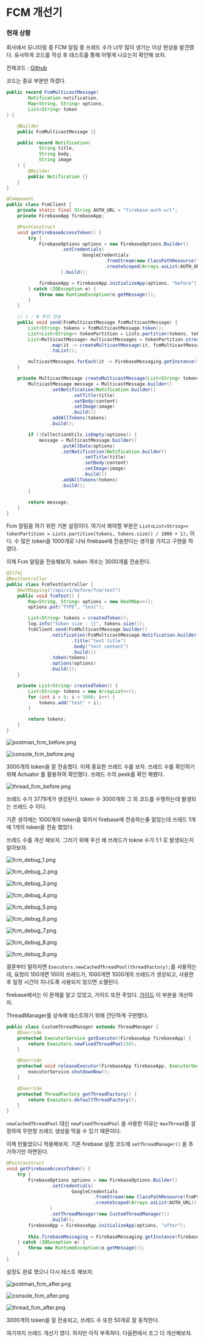 # FCM 개선기

### 현재 상황
회사에서 모니터링 중 FCM 알림 중 쓰레드 수가 너무 많이 생기는 이상 현상을 발견했다. 유사하게 코드를 작성 후 테스트를 통해 어떻게 나오는지 확인해 보자.

전체코드 : <a href='https://github.com/zzangoobrother/study-project/tree/master/fcm-project/src/main/java/com/example' target='_blank' >Github</a>

코드는 중요 부분만 하겠다.

```java
public record FcmMulticastMessage(
        Notification notification,
        Map<String, String> options,
        List<String> token
) {

    @Builder
    public FcmMulticastMessage {}

    public record Notification(
            String title,
            String body,
            String image
    ) {
        @Builder
        public Notification {}
    }
}

@Component
public class FcmClient {
    private static final String AUTH_URL = "firebase-auth-url";
    private FirebaseApp firebaseApp;

    @PostConstruct
    void getFirebaseAccessToken() {
        try {
            FirebaseOptions options = new FirebaseOptions.Builder()
                    .setCredentials(
                            GoogleCredentials
                                    .fromStream(new ClassPathResource(fcmProperties.serviceAccountFile()).getInputStream())
                                    .createScoped(Arrays.asList(AUTH_URL))
                    ).build();

            firebaseApp = FirebaseApp.initializeApp(options, "before");
        } catch (IOException e) {
            throw new RuntimeException(e.getMessage());
        }
    }

    // 1 : N 푸쉬 전송
    public void send(FcmMulticastMessage fcmMulticastMessage) {
        List<String> tokens = fcmMulticastMessage.token();
        List<List<String>> tokenPartition = Lists.partition(tokens, tokens.size() / 1000 + 1);
        List<MulticastMessage> multicastMessages = tokenPartition.stream()
                .map(it -> createMulticastMessage(it, fcmMulticastMessage.notification().title(), fcmMulticastMessage.notification().body(), fcmMulticastMessage.notification().image(), fcmMulticastMessage.options()))
                .toList();

        multicastMessages.forEach(it -> FirebaseMessaging.getInstance(firebaseApp).sendEachForMulticastAsync(it));
    }

    private MulticastMessage createMulticastMessage(List<String> tokens, String title, String content, String image, Map<String, String> options) {
        MulticastMessage message = MulticastMessage.builder()
                .setNotification(Notification.builder()
                        .setTitle(title)
                        .setBody(content)
                        .setImage(image)
                        .build())
                .addAllTokens(tokens)
                .build();

        if (!CollectionUtils.isEmpty(options)) {
            message = MulticastMessage.builder()
                    .putAllData(options)
                    .setNotification(Notification.builder()
                            .setTitle(title)
                            .setBody(content)
                            .setImage(image)
                            .build())
                    .addAllTokens(tokens)
                    .build();
        }

        return message;
    }
}
```

Fcm 알림을 하기 위한 기본 설정이다. 여기서 봐야할 부분은 `List<List<String>> tokenPartition = Lists.partition(tokens, tokens.size() / 1000 + 1);` 이다.
수 많은 token을 1000개로 나눠 firebase에 전송한다는 생각을 가지고 구현을 하였다.

이제 Fcm 알림을 전송해보자. token 개수는 3000개를 전송한다.

```java
@Slf4j
@RestController
public class FcmTestController {
    @GetMapping("/api/v1/before/fcm/test")
    public void fcmTest() {
        Map<String, String> options = new HashMap<>();
        options.put("TYPE", "test");

        List<String> tokens = createdToken();
        log.info("token size : {}", tokens.size());
        fcmClient.send(FcmMulticastMessage.builder()
                .notification(FcmMulticastMessage.Notification.builder()
                        .title("test title")
                        .body("test content")
                        .build())
                .token(tokens)
                .options(options)
                .build());
    }

    private List<String> createdToken() {
        List<String> tokens = new ArrayList<>();
        for (int i = 0; i < 3000; i++) {
            tokens.add("test" + i);
        }

        return tokens;
    }
}
```

![postman_fcm_before.png](img/postman_fcm_before.png)

![console_fcm_before.png](img/console_fcm_before.png)

3000개의 token을 잘 전송했다. 이제 중요한 쓰레드 수를 보자. 쓰레드 수를 확인하기 위해 Actuator 를 활용하여 확인했다. 쓰레드 수의 peek를 확인 해봤다.

![thread_fcm_before.png](img/thread_fcm_before.png)

쓰레드 수가 3779개가 생성된다. token 수 3000개와 그 외 코드를 수행하는데 발생되는 쓰레드 수 이다.

기존 생각에는 1000개의 token을 묶어서 firebase에 전송하는줄 알았는데 쓰레드 1개에 1개의 token을 전송 했었다.

쓰레드 수를 개선 해보자. 그러기 위해 우선 왜 쓰레드가 tokne 수가 1:1 로 발생되는지 알아보자.

![fcm_debug_1.png](img/fcm_debug_1.png)

![fcm_debug_2.png](img/fcm_debug_2.png)

![fcm_debug_3.png](img/fcm_debug_3.png)

![fcm_debug_4.png](img/fcm_debug_4.png)

![fcm_debug_5.png](img/fcm_debug_5.png)

![fcm_debug_6.png](img/fcm_debug_6.png)

![fcm_debug_7.png](img/fcm_debug_7.png)

![fcm_debug_8.png](img/fcm_debug_8.png)

![fcm_debug_9.png](img/fcm_debug_9.png)

결론부터 말하자면 `Executors.newCachedThreadPool(threadFactory);`를 사용하는데, 요청이 100개면 100의 쓰레드가, 1000개면 1000개의 쓰레드가 생성되고, 사용한 후 일정 시간이 지나도록 사용되지 않으면 소멸된다.

firebase에서는 이 문제를 알고 있었고, 가이드 또한 주었다. <a href='https://firebase.google.com/docs/reference/admin/java/reference/com/google/firebase/ThreadManager' target='_blank' >가이드</a> 이 부분을 개선하자.

ThreadManager를 상속해 테스트하기 위해 간단하게 구현했다.

```java
public class CustomThreadManager extends ThreadManager {
    @Override
    protected ExecutorService getExecutor(FirebaseApp firebaseApp) {
        return Executors.newFixedThreadPool(50);
    }

    @Override
    protected void releaseExecutor(FirebaseApp firebaseApp, ExecutorService executorService) {
        executorService.shutdownNow();
    }

    @Override
    protected ThreadFactory getThreadFactory() {
        return Executors.defaultThreadFactory();
    }
}
```

`newCachedThreadPool` 대신 `newFixedThreadPool` 을 사용한 이유는 `maxThread`를 설정하여 무한정 쓰레드 생성을 막을 수 있기 때문이다.

이제 만들었으니 적용해보자. 기존 firebase 설정 코드에 `setThreadManager()` 을 추가하기만 하면된다.

```java
@PostConstruct
void getFirebaseAccessToken() {
    try {
        FirebaseOptions options = new FirebaseOptions.Builder()
                .setCredentials(
                        GoogleCredentials
                                .fromStream(new ClassPathResource(fcmProperties.serviceAccountFile()).getInputStream())
                                .createScoped(Arrays.asList(AUTH_URL))
                )
                .setThreadManager(new CustomThreadManager())
                .build();
        firebaseApp = FirebaseApp.initializeApp(options, "after");
        
        this.firebaseMessaging = FirebaseMessaging.getInstance(firebaseApp);
    } catch (IOException e) {
        throw new RuntimeException(e.getMessage());
    }
}
```

설정도 완료 했으니 다시 테스트 해보자.

![postman_fcm_after.png](img/postman_fcm_after.png)

![console_fcm_after.png](img/console_fcm_after.png)

![thread_fcm_after.png](img/thread_fcm_after.png)

3000개의 token을 잘 전송되고, 쓰레드 수 또한 50개로 잘 동작한다.

여기까지 쓰레드 개선기 였다. 하지만 아직 부족하다. 다음편에서 조그 더 개선해보자.
